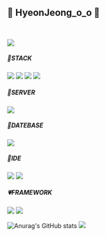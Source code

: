 

<h2>&#128037; HyeonJeong_o_o &#128037;</h2> <br>
 
<a href="https://hits.seeyoufarm.com"><img src="https://hits.seeyoufarm.com/api/count/incr/badge.svg?url=https%3A%2F%2Fgithub.com%2FovommmHJ%2Fhit-counter&count_bg=%23F9A7DB&title_bg=%23D49CFD&icon=protocols-dot-io.svg&icon_color=%23111102&title=hits&edge_flat=false"/></a>
##### &#128153;STACK 
<img src="https://img.shields.io/badge/HTML5-E34F26?style=for-the-badge&logo=HTML5&logoColor=white"> <img src="https://img.shields.io/badge/JavaScript-F7DF1E?style=for-the-badge&logo=JavaScript&logoColor=white"> <img src="https://img.shields.io/badge/jQuery-0769AD?style=for-the-badge&logo=jQuery&logoColor=white"> <img src="https://img.shields.io/badge/Java-007396?style=for-the-badge&logo=JAVA&logoColor=white">

##### &#128154;SERVER
<img src="https://img.shields.io/badge/Apache Tomcat-F8DC75?style=for-the-badge&logo=Apache Tomcat&logoColor=white">

##### &#128155;DATEBASE
<img src="https://img.shields.io/badge/MariaDB-003545?style=for-the-badge&logo=MariaDB&logoColor=white">

##### &#128156;IDE
<img src="https://img.shields.io/badge/Eclipse IDE-2C2255?style=for-the-badge&logo=Eclipse IDE&logoColor=white"> <img src="https://img.shields.io/badge/Visual Studio Code-007ACC?style=for-the-badge&logo=Visual Studio Code&logoColor=white">

##### &#128151;FRAMEWORK
<img src="https://img.shields.io/badge/Spring-6DB33F?style=for-the-badge&logo=Spring&logoColor=white"> <img src="https://img.shields.io/badge/Vue.js-4FC08D?style=for-the-badge&logo=Vue.js&logoColor=white">

![Anurag's GitHub stats](https://github-readme-stats.vercel.app/api?username=ovommmHJ&show_icons=true&theme=radical)  <img src="https://github-readme-stats.vercel.app/api/top-langs/?username=ovommmHJ&layout=compact">   
